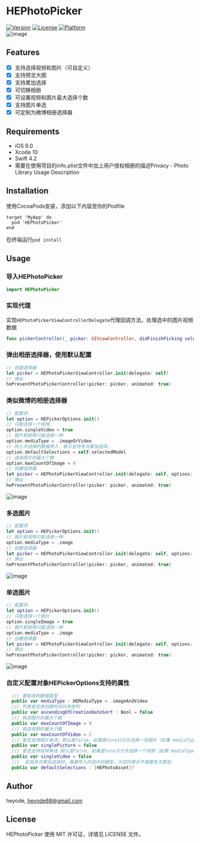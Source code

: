 # HEPhotoPicker

[![Version](https://img.shields.io/cocoapods/v/HEPhotoPicker.svg?style=flat)](https://cocoapods.org/pods/HEPhotoPicker)
[![License](https://img.shields.io/cocoapods/l/HEPhotoPicker.svg?style=flat)](https://cocoapods.org/pods/HEPhotoPicker)
[![Platform](https://img.shields.io/cocoapods/p/HEPhotoPicker.svg?style=flat)](https://cocoapods.org/pods/HEPhotoPicker)<br/>
![image](https://github.com/heyode/HEPhotoPicker/blob/master/ExampleImage/image%26video.gif)
## Features
- [x] 支持选择视频和图片（可自定义）
- [x] 支持预览大图
- [x] 支持累加选择
- [x] 可切换相册
- [x] 可设置视频和图片最大选择个数
- [x] 支持图片单选
- [x] 可定制为微博相册选择器

## Requirements
- iOS 9.0
- Xcode 10
- Swift 4.2
- 需要在使用项目的info.plist文件中加上用户授权相册的描述Privacy - Photo Library Usage Description

## Installation
使用CocoaPods安装，添加以下内容至你的Podfile
```
target 'MyApp' do
  pod 'HEPhotoPicker'
end
```
在终端运行`pod install`
## Usage
### 导入HEPhotoPicker
```Swift
import HEPhotoPicker
```
### 实现代理
实现`HEPhotoPickerViewControllerDelegate`代理回调方法，处理选中的图片视频数据
```Swift
func pickerController(_ picker: UIViewController, didFinishPicking selectedImages: [UIImage], selectedModel: [HEPhotoAsset]) 
```
### 弹出相册选择器，使用默认配置
```Swift
// 创建选择器
let picker = HEPhotoPickerViewController.init(delegate: self)
// 弹出
hePresentPhotoPickerController(picker: picker, animated: true)
```
### 类似微博的相册选择器
```Swift
// 配置项
let option = HEPickerOptions.init()
// 只能选择一个视频
option.singleVideo = true
// 图片和视频只能选择一种
option.mediaType = .imageOrVideo
// 将上次选择的数据传入，表示支持多次累加选择，
option.defaultSelections = self.selectedModel
// 选择图片的最大个数
option.maxCountOfImage = 9
// 创建选择器
let picker = HEPhotoPickerViewController.init(delegate: self, options: option)
// 弹出
hePresentPhotoPickerController(picker: picker, animated: true)
```
![image](https://github.com/heyode/HEPhotoPicker/blob/master/ExampleImage/weibo.gif)

### 多选图片
```Swift
// 配置项
let option = HEPickerOptions.init()
// 图片和视频只能选择一种
option.mediaType = .image
// 创建选择器
let picker = HEPhotoPickerViewController.init(delegate: self, options: option)
// 弹出
hePresentPhotoPickerController(picker: picker, animated: true)
```
![image](https://github.com/heyode/HEPhotoPicker/blob/master/ExampleImage/OnlyImage.gif)
### 单选图片
```Swift
// 配置项
let option = HEPickerOptions.init()
// 只能选择一个图片
option.singleImage = true
// 图片和视频只能选择一种
option.mediaType = .image
// 创建选择器
let picker = HEPhotoPickerViewController.init(delegate: self, options: option)
// 弹出
hePresentPhotoPickerController(picker: picker, animated: true)
```
![image](https://github.com/heyode/HEPhotoPicker/blob/master/ExampleImage/singlePicture.gif)
### 自定义配置对象HEPickerOptions支持的属性
```Swift
  /// 要挑选的数据类型
  public var mediaType : HEMediaType = .imageAndVideo
  /// 列表是否按创建时间升序排列
  public var ascendingOfCreationDateSort : Bool = false
  /// 挑选图片的最大个数
  public var maxCountOfImage = 9
  /// 挑选视频的最大个数
  public var maxCountOfVideo = 2
  /// 是否支持图片单选，默认是false，如果是ture只允许选择一张图片（如果 mediaType = imageAndVideo 或者 imageOrVideo 此属性无效）
  public var singlePicture = false
  /// 是否支持视频单选 默认是false，如果是ture只允许选择一个视频（如果 mediaType = imageAndVideo 此属性无效）
  public var singleVideo = false
  ///  实现多次累加选择时，需要传入的选中的模型。为空时表示不需要多次累加
  public var defaultSelections : [HEPhotoAsset]?

```
## Author

heyode, heyode68@gmail.com

## License

HEPhotoPicker 使用 MIT 许可证，详情见 LICENSE 文件。
